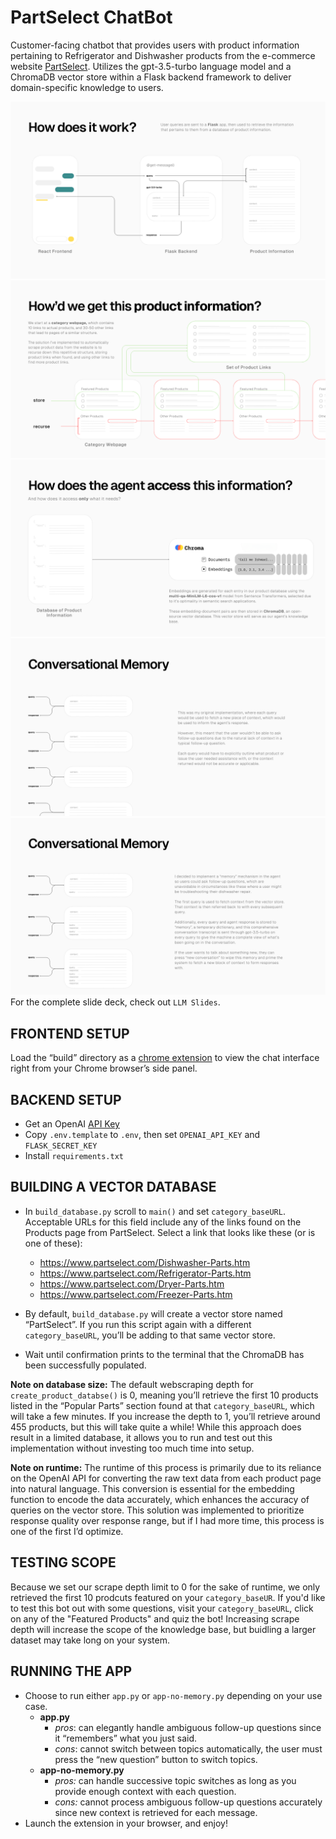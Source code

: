# PartSelect ChatBot

Customer-facing chatbot that provides users with product information pertaining to Refrigerator and Dishwasher products from the e-commerce website [PartSelect](https://www.partselect.com/). Utilizes the gpt-3.5-turbo language model and a ChromaDB vector store within a Flask backend framework to deliver domain-specific knowledge to users.  

![overview](/screenshots/2.png)
![overview](/screenshots/3.png)
![overview](/screenshots/5.png)
![overview](/screenshots/7.png)
![overview](/screenshots/8.png)
For the complete slide deck, check out `LLM Slides`.

## FRONTEND SETUP
Load the “build” directory as a [chrome extension](https://bashvlas.com/blog/install-chrome-extension-in-developer-mode) to view the chat interface right from your Chrome browser’s side panel. 


## BACKEND SETUP
- Get an OpenAI [API Key](https://platform.openai.com/account/api-keys)
- Copy `.env.template` to `.env`, then set `OPENAI_API_KEY` and `FLASK_SECRET_KEY`
- Install `requirements.txt`


## BUILDING A VECTOR DATABASE
- In `build_database.py` scroll to `main()` and set `category_baseURL`. Acceptable URLs for this field include any of the links found on the Products page from PartSelect. Select a link that looks like these (or is one of these):

  - https://www.partselect.com/Dishwasher-Parts.htm
  - https://www.partselect.com/Refrigerator-Parts.htm
  - https://www.partselect.com/Dryer-Parts.htm
  - https://www.partselect.com/Freezer-Parts.htm
    
- By default, `build_database.py` will create a vector store named “PartSelect”. If you run this script again with a different `category_baseURL`, you’ll be adding to that same vector store. 
- Wait until confirmation prints to the terminal that the ChromaDB has been successfully populated. 


**Note on database size:** The default webscraping depth for `create_product_databse()` is 0, meaning you’ll retrieve the first 10 products listed in the “Popular Parts” section found at that `category_baseURL`, which will take a few minutes. If you increase the depth to 1, you’ll retrieve around 455 products, but this will take quite a while! While this approach does result in a limited database, it allows you to run and test out this implementation without investing too much time into setup. 


**Note on runtime:** The runtime of this process is primarily due to its reliance on the OpenAI API for converting the raw text data from each product page into natural language. This conversion is essential for the embedding function to encode the data accurately, which enhances the accuracy of queries on the vector store. This solution was implemented to prioritize response quality over response range, but if I had more time, this process is one of the first I’d optimize.



## TESTING SCOPE
Because we set our scrape depth limit to 0 for the sake of runtime, we only retrieved the first 10 prodcuts featured on your `category_baseUR`. If you'd like to test this bot out with some questions, visit your `category_baseURL`, click on any of the "Featured Products" and quiz the bot! Increasing scrape depth will increase the scope of the knowledge base, but buidling a larger dataset may take long on your system. 


## RUNNING THE APP
- Choose to run either `app.py` or `app-no-memory.py` depending on your use case.
  - **app.py**
    - _pros_: can elegantly handle ambiguous follow-up questions since it “remembers” what you just said.
    - _cons_: cannot switch between topics automatically, the user must press the “new question” button to switch topics.
  - **app-no-memory.py**
    - _pros:_ can handle successive topic switches as long as you provide enough context with each question.
    - _cons:_ cannot process ambiguous follow-up questions accurately since new context is retrieved for each message.
- Launch the extension in your browser, and enjoy!



